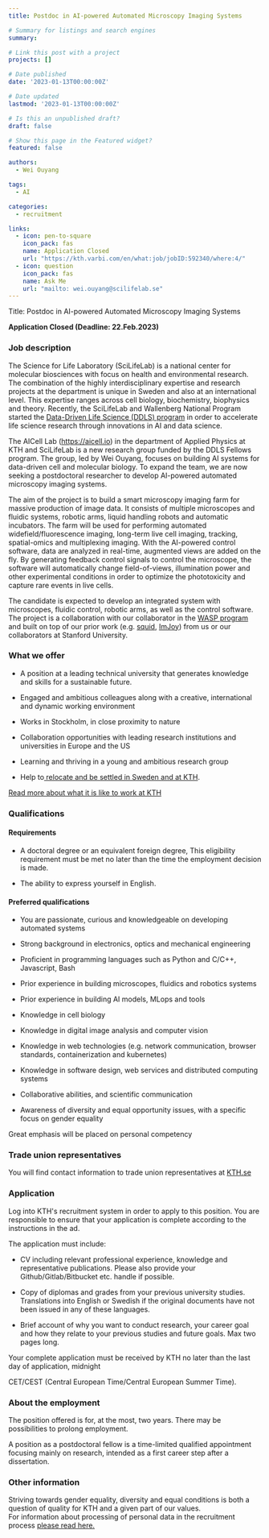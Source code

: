 ```yaml
---
title: Postdoc in AI-powered Automated Microscopy Imaging Systems

# Summary for listings and search engines
summary: 

# Link this post with a project
projects: []

# Date published
date: '2023-01-13T00:00:00Z'

# Date updated
lastmod: '2023-01-13T00:00:00Z'

# Is this an unpublished draft?
draft: false

# Show this page in the Featured widget?
featured: false

authors:
  - Wei Ouyang

tags:
  - AI

categories:
  - recruitment

links:
  - icon: pen-to-square
    icon_pack: fas
    name: Application Closed
    url: "https://kth.varbi.com/en/what:job/jobID:592340/where:4/"
  - icon: question
    icon_pack: fas
    name: Ask Me
    url: "mailto: wei.ouyang@scilifelab.se"
---
```

Title:  Postdoc in AI-powered Automated Microscopy Imaging Systems

**Application Closed (Deadline: 22.Feb.2023)**

### Job description

The Science for Life Laboratory (SciLifeLab) is a national center for molecular biosciences with focus on health and environmental research. The combination of the highly interdisciplinary expertise and research projects at the department is unique in Sweden and also at an international level. This expertise ranges across cell biology, biochemistry, biophysics and theory. Recently, the SciLifeLab and Wallenberg National Program started the [Data-Driven Life Science (DDLS) program](https://www.scilifelab.se/data-driven/) in order to accelerate life science research through innovations in AI and data science.

The AICell Lab (<https://aicell.io>) in the department of Applied Physics at KTH and SciLifeLab is a new research group funded by the DDLS Fellows program. The group, led by Wei Ouyang, focuses on building AI systems for data-driven cell and molecular biology. To expand the team, we are now seeking a postdoctoral researcher to develop AI-powered automated microscopy imaging systems.

The aim of the project is to build a smart microscopy imaging farm for massive production of image data. It consists of multiple microscopes and fluidic systems, robotic arms, liquid handling robots and automatic incubators. The farm will be used for performing automated widefield/fluorescence imaging, long-term live cell imaging, tracking,  spatial-omics and multiplexing imaging. With the AI-powered control software, data are analyzed in real-time, augmented views are added on the fly. By generating feedback control signals to control the microscope, the software will automatically change field-of-views, illumination power and other experimental conditions in order to optimize the phototoxicity and capture rare events in live cells.

The candidate is expected to develop an integrated system with microscopes, fluidic control, robotic arms, as well as the control software. The project is a collaboration with our collaborator in the [WASP program](https://wasp-sweden.org/) and built on top of our prior work (e.g. [squid](https://www.biorxiv.org/content/10.1101/2020.12.28.424613v1), [ImJoy](https://www.nature.com/articles/s41592-019-0627-0)) from us or our collaborators at Stanford University.

### What we offer 

-   A position at a leading technical university that generates knowledge and skills for a sustainable future.

-   Engaged and ambitious colleagues along with a creative, international and dynamic working environment

-   Works in Stockholm, in close proximity to nature

-   Collaboration opportunities with leading research institutions and universities in Europe and the US

-   Learning and thriving in a young and ambitious research group

-   Help to[ relocate and be settled in Sweden and at KTH](https://www.kth.se/en/om/work-at-kth/relocation).

[Read more about what it is like to work at KTH](https://www.kth.se/en/om/work-at-kth/kth-your-future-workplace-1.49050)

### Qualifications

#### Requirements

-   A doctoral degree or an equivalent foreign degree, This eligibility requirement must be met no later than the time the employment decision is made.

-   The ability to express yourself in English.

#### Preferred qualifications

-   You are passionate, curious and knowledgeable on developing automated systems

-   Strong background in electronics, optics and mechanical engineering

-   Proficient in programming languages such as Python and C/C++, Javascript, Bash

-   Prior experience in building microscopes, fluidics and robotics systems

-   Prior experience in building AI models, MLops and tools

-   Knowledge in cell biology

-   Knowledge in digital image analysis and computer vision

-   Knowledge in web technologies (e.g. network communication, browser standards, containerization and kubernetes)

-   Knowledge in software design, web services and distributed computing systems

-   Collaborative abilities, and scientific communication 

-   Awareness of diversity and equal opportunity issues, with a specific focus on gender equality

Great emphasis will be placed on personal competency

### Trade union representatives

You will find contact information to trade union representatives at [KTH.se](https://intra.kth.se/en/administration/rekrytering/annonsering/fackrepresentanter-1.500898)

### Application

Log into KTH's recruitment system in order to apply to this position. You are responsible to ensure that your application is complete according to the instructions in the ad.

The application must include:

-   CV including relevant professional experience, knowledge and representative publications. Please also provide your Github/Gitlab/Bitbucket etc. handle if possible.

-   Copy of diplomas and grades from your previous university studies. Translations into English or Swedish if the original documents have not been issued in any of these languages.

-   Brief account of why you want to conduct research, your career goal and how they relate to your previous studies and future goals. Max two pages long.

Your complete application must be received by KTH no later than the last day of application, midnight

CET/CEST (Central European Time/Central European Summer Time).

### About the employment

The position offered is for, at the most, two years. There may be possibilities to prolong employment.

A position as a postdoctoral fellow is a time-limited qualified appointment focusing mainly on research, intended as a first career step after a dissertation.

### Other information

Striving towards gender equality, diversity and equal conditions is both a question of quality for KTH and a given part of our values.\
For information about processing of personal data in the recruitment process [please read here.](https://www.kth.se/en/om/work-at-kth/processing-of-personal-data-in-the-recruitment-process-1.823440)